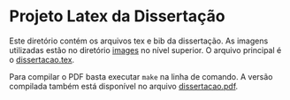 # Projeto Latex da Dissertação

Este diretório contém os arquivos tex e bib da dissertação. As imagens utilizadas estão no diretório [images](../images) no nível superior.
O arquivo principal é o [dissertacao.tex](dissertacao.tex).

Para compilar o PDF basta executar `make` na linha de comando. A versão compilada também está disponível no arquivo [dissertacao.pdf](dissertacao.pdf).
